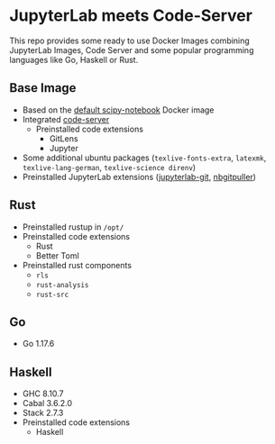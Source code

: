 # JupyterLab meets Code-Server

This repo provides some ready to use Docker Images combining JupyterLab Images, Code Server and some popular programming languages like Go, Haskell or Rust.

## Base Image

* Based on the [default scipy-notebook](https://jupyter-docker-stacks.readthedocs.io/en/latest/using/selecting.html#jupyter-scipy-notebook) Docker image
* Integrated [code-server](https://github.com/coder/code-server) 
  * Preinstalled code extensions
    * GitLens
    * Jupyter
* Some additional ubuntu packages (`texlive-fonts-extra`, `latexmk`, `texlive-lang-german`, `texlive-science direnv`)
* Preinstalled JupyterLab extensions ([jupyterlab-git](https://github.com/jupyterlab/jupyterlab-git), [nbgitpuller](https://github.com/jupyterhub/nbgitpuller))

## Rust

* Preinstalled rustup in `/opt/`
* Preinstalled code extensions
  * Rust
  * Better Toml
* Preinstalled rust components
  * `rls`
  * `rust-analysis`
  * `rust-src`

## Go

* Go 1.17.6

## Haskell

* GHC 8.10.7
* Cabal 3.6.2.0
* Stack 2.7.3
* Preinstalled code extensions
  * Haskell
